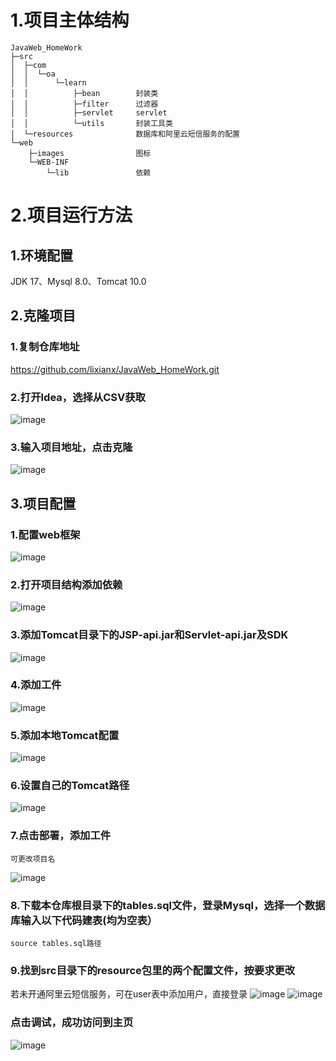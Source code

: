 # 1.项目主体结构
```
JavaWeb_HomeWork
├─src
│  ├─com
│  │  └─oa
│  │      └─learn
│  │          ├─bean        封装类
│  │          ├─filter      过滤器
│  │          ├─servlet     servlet
│  │          └─utils       封装工具类
│  └─resources              数据库和阿里云短信服务的配置
└─web
    ├─images                图标
    └─WEB-INF         
        └─lib               依赖
```

                

# 2.项目运行方法
## 1.环境配置
JDK 17、Mysql 8.0、Tomcat 10.0
## 2.克隆项目
### 1.复制仓库地址
https://github.com/lixianx/JavaWeb_HomeWork.git
### 2.打开Idea，选择从CSV获取
![image](https://github.com/lixianx/my_webplatform/blob/main/images/7OI4UB5FUJ8%7DM17Q4%25_I0DO.png?raw=true)
### 3.输入项目地址，点击克隆
![image](https://github.com/lixianx/my_webplatform/blob/main/images/6O@GRPR\)N%7BY\)%5D7PNVZF%5BLUU.png?raw=true)
## 3.项目配置
### 1.配置web框架
![image](https://github.com/lixianx/my_webplatform/blob/main/images/FCTLU6JM@OIK%60M%7DKRU%5B_XII.png?raw=true)
### 2.打开项目结构添加依赖
![image](https://github.com/lixianx/my_webplatform/blob/main/images/9RD5A%5DDDV$K%7B2_Z2X~QRY%7DI.png?raw=true)
### 3.添加Tomcat目录下的JSP-api.jar和Servlet-api.jar及SDK
![image](https://github.com/lixianx/my_webplatform/blob/main/images/8~8G62$S%7DG@6LZW_WW\(2FGS.png?raw=true)
### 4.添加工件
![image](https://github.com/lixianx/my_webplatform/blob/main/images/%5D3@2B%604DT%25658%5BMMQB%5D%25XZR.png?raw=true)
### 5.添加本地Tomcat配置
![image](https://github.com/lixianx/my_webplatform/blob/5c97aec4e4f8b5f3321d8c0abfc6f38fdc16d26e/images/%25A%40\(66UP1R64L\)J%409AP7\)%7DT.png)
### 6.设置自己的Tomcat路径
![image](https://github.com/lixianx/my_webplatform/blob/main/images/BEA7WHY3U85K$4%7DZR~G5381.png?raw=true)
### 7.点击部署，添加工件
    可更改项目名
![image](https://github.com/lixianx/my_webplatform/blob/main/images/B%5DTUV@8%60$W@U3CN5RR73T%5BO.png?raw=true)
### 8.下载本仓库根目录下的tables.sql文件，登录Mysql，选择一个数据库输入以下代码建表(均为空表）
```
source tables.sql路径
```
### 9.找到src目录下的resource包里的两个配置文件，按要求更改
若未开通阿里云短信服务，可在user表中添加用户，直接登录
![image](https://github.com/lixianx/my_webplatform/blob/main/images/FB9O1K8X7%60ECH6%5B\)SH7NV~C.png?raw=true)
![image](https://github.com/lixianx/my_webplatform/blob/main/images/%60%7DL~%7BFS%5B2F1D49Z%60FHK%60%7DNT.png?raw=true)
### 点击调试，成功访问到主页
![image](https://github.com/lixianx/my_webplatform/blob/main/images/ATEZ7AO7%7BGWLR@P@AFT@S%256.png?raw=true)
